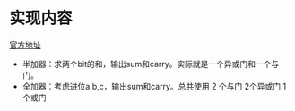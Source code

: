 # 实现内容

[官方地址](https://www.nand2tetris.org/project02)

- 半加器：求两个bit的和，输出sum和carry。实际就是一个异或门和一个与门。
- 全加器：考虑进位a,b,c，输出sum和carry。总共使用 2 个与门 2个异或门 1个或门